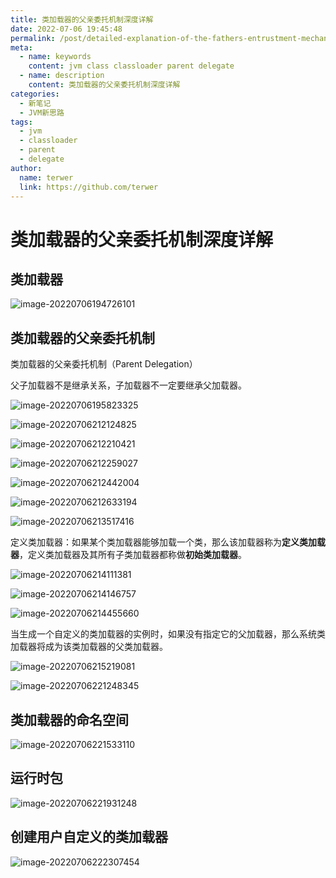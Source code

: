 ```yaml
---
title: 类加载器的父亲委托机制深度详解
date: 2022-07-06 19:45:48
permalink: /post/detailed-explanation-of-the-fathers-entrustment-mechanism-of-the-loader.html
meta:
  - name: keywords
    content: jvm class classloader parent delegate
  - name: description
    content: 类加载器的父亲委托机制深度详解
categories:
  - 新笔记
  - JVM新思路
tags:
  - jvm 
  - classloader
  - parent
  - delegate
author: 
  name: terwer
  link: https://github.com/terwer
---
```


# 类加载器的父亲委托机制深度详解

## 类加载器

![image-20220706194726101](https://img1.terwer.space/20220706194731.png)

## 类加载器的父亲委托机制

类加载器的父亲委托机制（Parent Delegation）

父子加载器不是继承关系，子加载器不一定要继承父加载器。

![image-20220706195823325](https://img1.terwer.space/20220706195823.png)

![image-20220706212124825](https://img1.terwer.space/20220706212125.png)

![image-20220706212210421](https://img1.terwer.space/20220706212210.png)

![image-20220706212259027](https://img1.terwer.space/20220706212259.png)

![image-20220706212442004](https://img1.terwer.space/20220706212442.png)

![image-20220706212633194](https://img1.terwer.space/20220706212633.png)

![image-20220706213517416](https://img1.terwer.space/20220706213517.png)

定义类加载器：如果某个类加载器能够加载一个类，那么该加载器称为**定义类加载器**，定义类加载器及其所有子类加载器都称做**初始类加载器**。

![image-20220706214111381](https://img1.terwer.space/20220706214111.png)

![image-20220706214146757](https://img1.terwer.space/20220706214147.png)

![image-20220706214455660](https://img1.terwer.space/20220706214456.png)

当生成一个自定义的类加载器的实例时，如果没有指定它的父加载器，那么系统类加载器将成为该类加载器的父类加载器。

![image-20220706215219081](https://img1.terwer.space/20220706215219.png)

![image-20220706221248345](https://img1.terwer.space/20220706221248.png)

## 类加载器的命名空间

![image-20220706221533110](https://img1.terwer.space/20220706221533.png)

## 运行时包

![image-20220706221931248](https://img1.terwer.space/20220706221931.png)

## 创建用户自定义的类加载器

![image-20220706222307454](https://img1.terwer.space/20220706222307.png)

